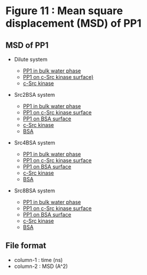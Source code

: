 # Figure 11 : Mean square displacement (MSD) of PP1

## MSD of PP1

* Dilute system 
    * [PP1 in bulk water phase](./a/data.dilute-solution)
    * [PP1 on c-Src kinase surface)](./a/data.dilute-on_src)
    * [c-Src kinase](./b/data.src-dilute) 

* Src2BSA system
    * [PP1 in bulk water phase](./a/data.src2bsa-solution)
    * [PP1 on c-Src kinase surface](./a/data.src2bsa-on_src)
    * [PP1 on BSA surface](./c/data.src-src2bsa)
    * [c-Src kinase](./b/data.src-src2bsa)
    * [BSA](./c/data.bsa-src2bsa)

* Src4BSA system
    * [PP1 in bulk water phase](./a/data.src4bsa-solution)
    * [PP1 on c-Src kinase surface](./a/data.src4bsa-on_src)
    * [PP1 on BSA surface](./c/data.src-src4bsa)
    * [c-Src kinase](./b/data.src-src4bsa)
    * [BSA](./c/data.bsa-src4bsa)

* Src8BSA system
    * [PP1 in bulk water phase](./a/data.src8bsa-solution)
    * [PP1 on c-Src kinase surface](./a/data.src8bsa-on_src)
    * [PP1 on BSA surface](./c/data.src-src8bsa)
    * [c-Src kinase](./b/data.src-src8bsa)
    * [BSA](./c/data.bsa-src8bsa)

## File format
* column-1 : time (ns)
* column-2 : MSD (A^2)

